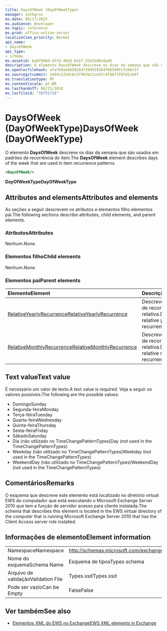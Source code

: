 ```yaml
---
title: DaysOfWeek (DayOfWeekType)
manager: sethgros
ms.date: 09/17/2015
ms.audience: Developer
ms.topic: reference
ms.prod: office-online-server
localization_priority: Normal
api_name:
- DaysOfWeek
api_type:
- schema
ms.assetid: ba8f990d-d37d-403d-b31f-55e5208c8ad5
description: O elemento DaysOfWeek descreve os dias da semana que são usados em padrões de recorrência do item.
ms.openlocfilehash: a7afb0aeb650284739d559164f06590fc5266c57
ms.sourcegitcommit: 34041125dc8c5f993b21cebfc4f8b72f0fd2cb6f
ms.translationtype: MT
ms.contentlocale: pt-BR
ms.lasthandoff: 06/21/2018
ms.locfileid: "19751714"
---
```

# <a name="daysofweek-dayofweektype"></a><span data-ttu-id="c2725-103">DaysOfWeek (DayOfWeekType)</span><span class="sxs-lookup"><span data-stu-id="c2725-103">DaysOfWeek (DayOfWeekType)</span></span>

<span data-ttu-id="c2725-104">O elemento **DaysOfWeek** descreve os dias da semana que são usados em padrões de recorrência do item.</span><span class="sxs-lookup"><span data-stu-id="c2725-104">The **DaysOfWeek** element describes days of the week that are used in item recurrence patterns.</span></span> 
  
```xml
<DaysOfWeek/>
```

<span data-ttu-id="c2725-105">**DayOfWeekType**</span><span class="sxs-lookup"><span data-stu-id="c2725-105">**DayOfWeekType**</span></span>

## <a name="attributes-and-elements"></a><span data-ttu-id="c2725-106">Attributes and elements</span><span class="sxs-lookup"><span data-stu-id="c2725-106">Attributes and elements</span></span>

<span data-ttu-id="c2725-107">As seções a seguir descrevem os atributos e elementos filho elementos pai.</span><span class="sxs-lookup"><span data-stu-id="c2725-107">The following sections describe attributes, child elements, and parent elements.</span></span>
  
### <a name="attributes"></a><span data-ttu-id="c2725-108">Atributos</span><span class="sxs-lookup"><span data-stu-id="c2725-108">Attributes</span></span>

<span data-ttu-id="c2725-109">Nenhum.</span><span class="sxs-lookup"><span data-stu-id="c2725-109">None.</span></span>
  
### <a name="child-elements"></a><span data-ttu-id="c2725-110">Elementos filho</span><span class="sxs-lookup"><span data-stu-id="c2725-110">Child elements</span></span>

<span data-ttu-id="c2725-111">Nenhum.</span><span class="sxs-lookup"><span data-stu-id="c2725-111">None.</span></span>
  
### <a name="parent-elements"></a><span data-ttu-id="c2725-112">Elementos pai</span><span class="sxs-lookup"><span data-stu-id="c2725-112">Parent elements</span></span>

|<span data-ttu-id="c2725-113">**Elemento**</span><span class="sxs-lookup"><span data-stu-id="c2725-113">**Element**</span></span>|<span data-ttu-id="c2725-114">**Descrição**</span><span class="sxs-lookup"><span data-stu-id="c2725-114">**Description**</span></span>|
|:-----|:-----|
|[<span data-ttu-id="c2725-115">RelativeYearlyRecurrence</span><span class="sxs-lookup"><span data-stu-id="c2725-115">RelativeYearlyRecurrence</span></span>](relativeyearlyrecurrence.md) <br/> |<span data-ttu-id="c2725-116">Descreve um padrão de recorrência anual relativa.</span><span class="sxs-lookup"><span data-stu-id="c2725-116">Describes a relative yearly recurrence pattern.</span></span>  <br/> |
|[<span data-ttu-id="c2725-117">RelativeMonthlyRecurrence</span><span class="sxs-lookup"><span data-stu-id="c2725-117">RelativeMonthlyRecurrence</span></span>](relativemonthlyrecurrence.md) <br/> |<span data-ttu-id="c2725-118">Descreve um padrão de recorrência mensal relativa.</span><span class="sxs-lookup"><span data-stu-id="c2725-118">Describes a relative monthly recurrence pattern.</span></span>  <br/> |
   
## <a name="text-value"></a><span data-ttu-id="c2725-119">Text value</span><span class="sxs-lookup"><span data-stu-id="c2725-119">Text value</span></span>

<span data-ttu-id="c2725-120">É necessário um valor de texto.</span><span class="sxs-lookup"><span data-stu-id="c2725-120">A text value is required.</span></span> <span data-ttu-id="c2725-121">Veja a seguir os valores possíveis:</span><span class="sxs-lookup"><span data-stu-id="c2725-121">The following are the possible values:</span></span>
  
- <span data-ttu-id="c2725-122">Domingo</span><span class="sxs-lookup"><span data-stu-id="c2725-122">Sunday</span></span>    
- <span data-ttu-id="c2725-123">Segunda-feira</span><span class="sxs-lookup"><span data-stu-id="c2725-123">Monday</span></span>    
- <span data-ttu-id="c2725-124">Terça-feira</span><span class="sxs-lookup"><span data-stu-id="c2725-124">Tuesday</span></span>   
- <span data-ttu-id="c2725-125">Quarta-feira</span><span class="sxs-lookup"><span data-stu-id="c2725-125">Wednesday</span></span>    
- <span data-ttu-id="c2725-126">Quinta-feira</span><span class="sxs-lookup"><span data-stu-id="c2725-126">Thursday</span></span>    
- <span data-ttu-id="c2725-127">Sexta-feira</span><span class="sxs-lookup"><span data-stu-id="c2725-127">Friday</span></span>    
- <span data-ttu-id="c2725-128">Sábado</span><span class="sxs-lookup"><span data-stu-id="c2725-128">Saturday</span></span>    
- <span data-ttu-id="c2725-129">Dia (não utilizado no TimeChangePatternTypes)</span><span class="sxs-lookup"><span data-stu-id="c2725-129">Day (not used in the TimeChangePatternTypes)</span></span>    
- <span data-ttu-id="c2725-130">Weekday (não utilizado no TimeChangePatternTypes)</span><span class="sxs-lookup"><span data-stu-id="c2725-130">Weekday (not used in the TimeChangePatternTypes)</span></span>    
- <span data-ttu-id="c2725-131">WeekendDay (não utilizado no TimeChangePatternTypes)</span><span class="sxs-lookup"><span data-stu-id="c2725-131">WeekendDay (not used in the TimeChangePatternTypes)</span></span>
    
## <a name="remarks"></a><span data-ttu-id="c2725-132">Comentários</span><span class="sxs-lookup"><span data-stu-id="c2725-132">Remarks</span></span>

<span data-ttu-id="c2725-133">O esquema que descreve este elemento está localizado no diretório virtual EWS do computador que está executando o Microsoft Exchange Server 2010 que tem a função de servidor acesso para cliente instalada.</span><span class="sxs-lookup"><span data-stu-id="c2725-133">The schema that describes this element is located in the EWS virtual directory of the computer that is running Microsoft Exchange Server 2010 that has the Client Access server role installed.</span></span>
  
## <a name="element-information"></a><span data-ttu-id="c2725-134">Informações de elemento</span><span class="sxs-lookup"><span data-stu-id="c2725-134">Element information</span></span>

|||
|:-----|:-----|
|<span data-ttu-id="c2725-135">Namespace</span><span class="sxs-lookup"><span data-stu-id="c2725-135">Namespace</span></span>  <br/> |http://schemas.microsoft.com/exchange/services/2006/types  <br/> |
|<span data-ttu-id="c2725-136">Nome do esquema</span><span class="sxs-lookup"><span data-stu-id="c2725-136">Schema Name</span></span>  <br/> |<span data-ttu-id="c2725-137">Esquema de tipos</span><span class="sxs-lookup"><span data-stu-id="c2725-137">Types schema</span></span>  <br/> |
|<span data-ttu-id="c2725-138">Arquivo de validação</span><span class="sxs-lookup"><span data-stu-id="c2725-138">Validation File</span></span>  <br/> |<span data-ttu-id="c2725-139">Types.xsd</span><span class="sxs-lookup"><span data-stu-id="c2725-139">Types.xsd</span></span>  <br/> |
|<span data-ttu-id="c2725-140">Pode ser vazio</span><span class="sxs-lookup"><span data-stu-id="c2725-140">Can be Empty</span></span>  <br/> |<span data-ttu-id="c2725-141">False</span><span class="sxs-lookup"><span data-stu-id="c2725-141">False</span></span>  <br/> |
   
## <a name="see-also"></a><span data-ttu-id="c2725-142">Ver também</span><span class="sxs-lookup"><span data-stu-id="c2725-142">See also</span></span>

- [<span data-ttu-id="c2725-143">Elementos XML do EWS no Exchange</span><span class="sxs-lookup"><span data-stu-id="c2725-143">EWS XML elements in Exchange</span></span>](ews-xml-elements-in-exchange.md)

